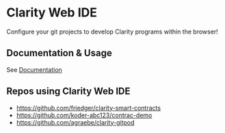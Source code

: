 # Clarity Web IDE

Configure your git projects to develop Clarity programs within the browser!

## Documentation & Usage
See [Documentation](https://friedger.github.io/clarity-web-ide)

## Repos using Clarity Web IDE
* https://github.com/friedger/clarity-smart-contracts
* https://github.com/koder-abc123/contrac-demo
* https://github.com/agraebe/clarity-gitpod
